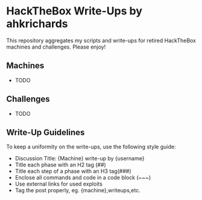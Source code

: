 # HackTheBox Write-Ups by ahkrichards

This repository aggregates my scripts and write-ups for retired HackTheBox machines and challenges. Please enjoy!

## Machines

* TODO

## Challenges

* TODO

## Write-Up Guidelines

To keep a uniformity on the write-ups, use the following style guide:

* Discussion Title: {Machine} write-up by {username}
* Title each phase with an H2 tag (##)
* Title each step of a phase with an H3 tag(###)
* Enclose all commands and code in a code block (~~~)
* Use external links for used exploits
* Tag the post properly, eg. {machine},writeups,etc.
